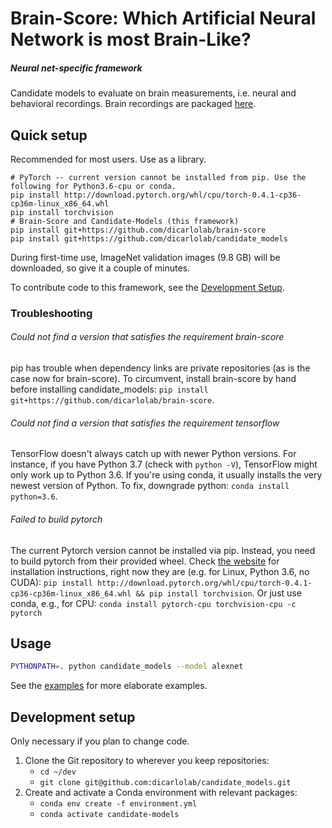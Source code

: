# Brain-Score: Which Artificial Neural Network is most Brain-Like?
##### Neural net-specific framework

Candidate models to evaluate on brain measurements, i.e. neural and behavioral recordings.
Brain recordings are packaged [here](https://github.com/dicarlolab/brain-score).


## Quick setup

Recommended for most users. Use as a library.

```
# PyTorch -- current version cannot be installed from pip. Use the following for Python3.6-cpu or conda.
pip install http://download.pytorch.org/whl/cpu/torch-0.4.1-cp36-cp36m-linux_x86_64.whl
pip install torchvision
# Brain-Score and Candidate-Models (this framework)
pip install git+https://github.com/dicarlolab/brain-score
pip install git+https://github.com/dicarlolab/candidate_models
```

During first-time use, ImageNet validation images (9.8 GB) will be downloaded, so give it a couple of minutes.

To contribute code to this framework, see the [Development Setup](#development-setup).


### Troubleshooting
###### Could not find a version that satisfies the requirement brain-score
pip has trouble when dependency links are private repositories (as is the case now for brain-score).
To circumvent, install brain-score by hand before installing candidate_models: `pip install git+https://github.com/dicarlolab/brain-score`.

###### Could not find a version that satisfies the requirement tensorflow
TensorFlow doesn't always catch up with newer Python versions.
For instance, if you have Python 3.7 (check with `python -V`), TensorFlow might only work up to Python 3.6.
If you're using conda, it usually installs the very newest version of Python.
To fix, downgrade python: `conda install python=3.6`.

###### Failed to build pytorch
The current Pytorch version cannot be installed via pip.
Instead, you need to build pytorch from their provided wheel.
Check [the website](https://pytorch.org/) for installation instructions, right now they are (e.g. for Linux, Python 3.6, no CUDA):
`pip install http://download.pytorch.org/whl/cpu/torch-0.4.1-cp36-cp36m-linux_x86_64.whl &&
pip install torchvision`.
Or just use conda, e.g., for CPU: `conda install pytorch-cpu torchvision-cpu -c pytorch`


## Usage
```bash
PYTHONPATH=. python candidate_models --model alexnet
```

See the [examples](examples/) for more elaborate examples.


## Development setup

Only necessary if you plan to change code.

1. Clone the Git repository to wherever you keep repositories:
    * `cd ~/dev`
    * `git clone git@github.com:dicarlolab/candidate_models.git`
3. Create and activate a Conda environment with relevant packages:
    * `conda env create -f environment.yml`
    * `conda activate candidate-models`
